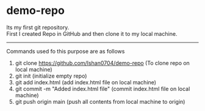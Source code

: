 # demo-repo
Its  my first git repository.<br> First I created Repo in GitHub and then clone it to my local machine.
<br><hr>
Commands used fo this purpose are as follows <br>
1. git clone https://github.com/Ishan0704/demo-repo (To clone repo on local machine)<br>
2. git init (initialize empty repo)<br>
3. git add index.html (add index.html file on local machine)<br>
4. git commit -m "Added index.html file" (commit index.html file on local machine)<br>
5. git push origin main (push all contents from local machine to origin) 
